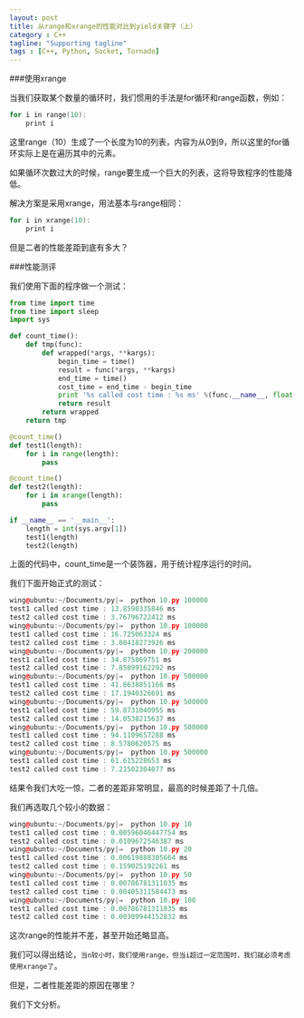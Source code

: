 ```yaml
---
layout: post
title: 从range和xrange的性能对比到yield关键字（上）
category : C++
tagline: "Supporting tagline"
tags : [C++, Python, Socket, Tornado]
---
```


###使用xrange
   
  当我们获取某个数量的循环时，我们惯用的手法是for循环和range函数，例如：
  

```C++
for i in range(10):
    print i
```
		

这里range（10）生成了一个长度为10的列表，内容为从0到9，所以这里的for循环实际上是在遍历其中的元素。


如果循环次数过大的时候，range要生成一个巨大的列表，这将导致程序的性能降低。


解决方案是采用xrange，用法基本与range相同：




```C++
for i in xrange(10):
    print i
```
		

但是二者的性能差距到底有多大？


 



###性能测评


 


我们使用下面的程序做一个测试：




```Python
from time import time
from time import sleep
import sys

def count_time():
    def tmp(func):
        def wrapped(*args, **kargs):
            begin_time = time()
            result = func(*args, **kargs)
            end_time = time()
            cost_time = end_time - begin_time
            print '%s called cost time : %s ms' %(func.__name__, float(cost_time)*1000)
            return result
        return wrapped
    return tmp

@count_time()
def test1(length):
    for i in range(length):
        pass

@count_time()
def test2(length):
    for i in xrange(length):
        pass

if __name__ == '__main__':
    length = int(sys.argv[1])
    test1(length)
    test2(length)
```
		

上面的代码中，count_time是一个装饰器，用于统计程序运行的时间。


我们下面开始正式的测试：




```C++
wing@ubuntu:~/Documents/py|⇒  python 10.py 100000
test1 called cost time : 13.8590335846 ms
test2 called cost time : 3.76796722412 ms
wing@ubuntu:~/Documents/py|⇒  python 10.py 100000
test1 called cost time : 16.725063324 ms
test2 called cost time : 3.08418273926 ms
wing@ubuntu:~/Documents/py|⇒  python 10.py 200000
test1 called cost time : 34.875869751 ms
test2 called cost time : 7.85899162292 ms
wing@ubuntu:~/Documents/py|⇒  python 10.py 500000
test1 called cost time : 41.6638851166 ms
test2 called cost time : 17.1940326691 ms
wing@ubuntu:~/Documents/py|⇒  python 10.py 500000
test1 called cost time : 59.8731040955 ms
test2 called cost time : 14.0538215637 ms
wing@ubuntu:~/Documents/py|⇒  python 10.py 500000
test1 called cost time : 94.1109657288 ms
test2 called cost time : 8.5780620575 ms
wing@ubuntu:~/Documents/py|⇒  python 10.py 500000
test1 called cost time : 61.615228653 ms
test2 called cost time : 7.21502304077 ms
```
		

结果令我们大吃一惊，二者的差距非常明显，最高的时候差距了十几倍。


我们再选取几个较小的数据：




```C++
wing@ubuntu:~/Documents/py|⇒  python 10.py 10    
test1 called cost time : 0.00596046447754 ms
test2 called cost time : 0.0109672546387 ms
wing@ubuntu:~/Documents/py|⇒  python 10.py 20
test1 called cost time : 0.00619888305664 ms
test2 called cost time : 0.159025192261 ms
wing@ubuntu:~/Documents/py|⇒  python 10.py 50
test1 called cost time : 0.00786781311035 ms
test2 called cost time : 0.00405311584473 ms
wing@ubuntu:~/Documents/py|⇒  python 10.py 100
test1 called cost time : 0.00786781311035 ms
test2 called cost time : 0.00309944152832 ms
```
		

这次range的性能并不差，甚至开始还略显高。


我们可以得出结论，`当n较小时，我们使用range，但当i超过一定范围时，我们就必须考虑使用xrange了`。


但是，二者性能差距的原因在哪里？


我们下文分析。

			